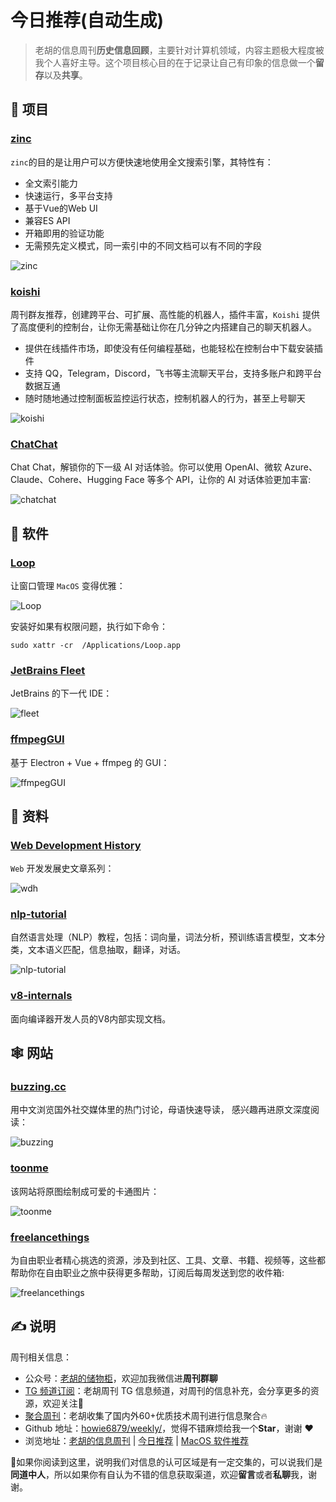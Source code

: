 # 今日推荐(自动生成)

> 老胡的信息周刊**历史信息回顾**，主要针对计算机领域，内容主题极大程度被我个人喜好主导。这个项目核心目的在于记录让自己有印象的信息做一个**留存**以及**共享**。


## 🎯 项目 

### [zinc](https://github.com/prabhatsharma/zinc)

`zinc`的目的是让用户可以方便快速地使用全文搜索引擎，其特性有：

- 全文索引能力
- 快速运行，多平台支持
- 基于Vue的Web UI
- 兼容ES API
- 开箱即用的验证功能
- 无需预先定义模式，同一索引中的不同文档可以有不同的字段

![zinc](https://images-1252557999.file.myqcloud.com/uPic/P9OAA1.jpg) 

### [koishi](https://koishi.chat/zh-CN/)

周刊群友推荐，创建跨平台、可扩展、高性能的机器人，插件丰富，`Koishi` 提供了高度便利的控制台，让你无需基础让你在几分钟之内搭建自己的聊天机器人。

- 提供在线插件市场，即使没有任何编程基础，也能轻松在控制台中下载安装插件
- 支持 QQ，Telegram，Discord，飞书等主流聊天平台，支持多账户和跨平台数据互通
- 随时随地通过控制面板监控运行状态，控制机器人的行为，甚至上号聊天

![koishi](https://images-1252557999.file.myqcloud.com/uPic/koishi.jpg) 

### [ChatChat](https://github.com/okisdev/ChatChat)

Chat Chat，解锁你的下一级 AI 对话体验。你可以使用 OpenAI、微软 Azure、Claude、Cohere、Hugging Face 等多个 API，让你的 AI 对话体验更加丰富:

![chatchat](https://images-1252557999.file.myqcloud.com/uPic/chatchat.jpg) 

## 🤖 软件 

### [Loop](https://github.com/MrKai77/Loop)

让窗口管理 `MacOS` 变得优雅：

![Loop](https://images-1252557999.file.myqcloud.com/uPic/Loop.gif)

安装好如果有权限问题，执行如下命令：

```shell
sudo xattr -cr  /Applications/Loop.app
``` 

### [JetBrains Fleet](https://www.jetbrains.com/fleet/#distributive)

JetBrains 的下一代 IDE：

![fleet](https://images-1252557999.file.myqcloud.com/uPic/telegram-cloud-photo-size-5-6165663082735579054-y.jpg) 

### [ffmpegGUI](https://github.com/zhen-ke/ffmpegGUI)

基于 Electron + Vue + ffmpeg 的 GUI：

![ffmpegGUI](https://images-1252557999.file.myqcloud.com/uPic/ffmpegGUI.jpeg) 

## 👀 资料 

### [Web Development History](https://webdevelopmenthistory.com/index/)

`Web` 开发发展史文章系列：

![wdh](https://images-1252557999.file.myqcloud.com/uPic/wdh.jpg) 

### [nlp-tutorial](https://github.com/shibing624/nlp-tutorial)

自然语言处理（NLP）教程，包括：词向量，词法分析，预训练语言模型，文本分类，文本语义匹配，信息抽取，翻译，对话。

![nlp-tutorial](https://images-1252557999.file.myqcloud.com/uPic/nlp-tutorial.jpg) 

### [v8-internals](https://github.com/plctlab/v8-internals)

面向编译器开发人员的V8内部实现文档。 

## 🕸 网站 

### [buzzing.cc](https://www.buzzing.cc/)

用中文浏览国外社交媒体里的热门讨论，母语快速导读， 感兴趣再进原文深度阅读：

![buzzing](https://images-1252557999.file.myqcloud.com/uPic/buzzing.jpg) 

### [toonme](https://toonme.com)

该网站将原图绘制成可爱的卡通图片：

![toonme](https://images-1252557999.file.myqcloud.com/uPic/toonme.jpg) 

### [freelancethings](https://www.freelancethings.co/)

为自由职业者精心挑选的资源，涉及到社区、工具、文章、书籍、视频等，这些都帮助你在自由职业之旅中获得更多帮助，订阅后每周发送到您的收件箱:

![freelancethings](https://images-1252557999.file.myqcloud.com/uPic/freelancethings.jpg) 

## ✍️ 说明

周刊相关信息：

- 公众号：[老胡的储物柜](https://images-1252557999.file.myqcloud.com/uPic/ETIbMe.jpg)，欢迎加我微信进**周刊群聊**
- [TG 频道订阅](https://t.me/howie_weekly)：老胡周刊 TG 信息频道，对周刊的信息补充，会分享更多的资源，欢迎关注👏
- [聚合周刊](https://www.fre321.com/weekly)：老胡收集了国内外60+优质技术周刊进行信息聚合🔥
- Github 地址：[howie6879/weekly/](https://github.com/howie6879/weekly/)，觉得不错麻烦给我一个**Star**，谢谢 ❤️
- 浏览地址：[老胡的信息周刊](https://weekly.howie6879.com) | [今日推荐](https://weekly.howie6879.com/recommend/index.html) | [MacOS 软件推荐](https://weekly.howie6879.com/soft/mac.html)

🙌如果你阅读到这里，说明我们对信息的认可区域是有一定交集的，可以说我们是**同道中人**，所以如果你有自认为不错的信息获取渠道，欢迎**留言**或者**私聊**我，谢谢。